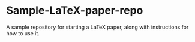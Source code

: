Sample-LaTeX-paper-repo
=======================

A sample repository for starting a LaTeX paper, along with instructions for how to use it.
